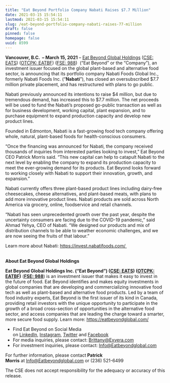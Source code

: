 ```yaml
---
title: "Eat Beyond Portfolio Company Nabati Raises $7.7 Million"
date: 2021-03-15 15:54:11
lastmod: 2021-03-15 15:54:11
slug: /eat-beyond-portfolio-company-nabati-raises-77-million
draft: false
pinned: false
homepage: false
uuid: 8599
---
```

<p><strong>Vancouver, B.C.  – March 15, 2021</strong> – <a href="https://eatbeyondglobal.com/">Eat Beyond Global Holdings</a> (<a href="https://thecse.com/en/listings/diversified-industries/eat-beyond-global-holdings-inc">CSE: EATS</a>) (<a href="https://www.otcmarkets.com/stock/EATBF/overview">OTCPK: EATBF</a>) (<a href="https://www.boerse-frankfurt.de/equity/eat-beyond-global-hldgs">FSE: 988</a>)  (“Eat Beyond” or the “Company”), an investment issuer focused on the global plant-based and alternative food sector, is announcing that its portfolio company Nabati Foods Global Inc., formerly Nabati Foods Inc. (“<strong>Nabati</strong>”), has closed an oversubscribed $7.7 million private placement, and has restructured with plans to go public.</p>
<p>Nabati previously announced its intentions to raise $4 million, but due to tremendous demand, has increased this to $7.7 million. The net proceeds will be used to fund the Nabati’s proposed go-public transaction as well as for business development, working capital, plant expansion, and to purchase equipment to expand production capacity and develop new product lines.</p>
<p>Founded in Edmonton, Nabati is a fast-growing food tech company offering whole, natural, plant-based foods for health-conscious consumers. </p>
<p>“Once the financing was announced for Nabati, the company received thousands of inquiries from interested parties looking to invest,” Eat Beyond CEO Patrick Morris said. “This new capital can help to catapult Nabati to the next level by enabling the company to expand its production capacity to meet the ever-growing demand for its products. Eat Beyond looks forward to working closely with Nabati to support their innovation, growth, and expansion.”</p>
<p>Nabati currently offers three plant-based product lines including dairy-free cheesecakes, cheese alternatives, and plant-based meats, with plans to add more innovative product lines. Nabati products are sold across North America via grocery, online, foodservice and retail channels. </p>
<p>“Nabati has seen unprecedented growth over the past year, despite the uncertainty consumers are facing due to the COVID-19 pandemic,” said Ahmad Yehya, CEO of Nabati. “We designed our products and mix of distribution channels to be able to weather economic challenges, and we are now seeing the fruits of that labour.”</p>
<p>Learn more about Nabati: <a href="https://invest.nabatifoods.com/%C2%A0">https://invest.nabatifoods.com/ </a><br />
 </p>
<p><strong>About Eat Beyond Global Holdings</strong></p>
<p><strong>Eat Beyond Global Holdings Inc. (“Eat Beyond”) (<a href="https://thecse.com/en/listings/diversified-industries/eat-beyond-global-holdings-inc">CSE: EATS</a>) (<a href="https://www.otcmarkets.com/stock/EATBF/overview">OTCPK: EATBF</a>)</strong> (<strong><a href="https://www.boerse-frankfurt.de/equity/eat-beyond-global-hldgs">FSE: 988</a></strong>) is an investment issuer that makes it easy to invest in the future of food. Eat Beyond identifies and makes equity investments in global companies that are developing and commercializing innovative food tech as well as plant-based and alternative food products. Led by a team of food industry experts, Eat Beyond is the first issuer of its kind in Canada, providing retail investors with the unique opportunity to participate in the growth of a broad cross-section of opportunities in the alternative food sector, and access companies that are leading the charge toward a smarter, more secure food supply. Learn more: <a href="https://eatbeyondglobal.com/">https://eatbeyondglobal.com/</a> </p>
<ul>
<li>Find Eat Beyond on Social Media on <a href="https://www.linkedin.com/company/eat-beyond-global-holdings">LinkedIn</a>, <a href="https://www.instagram.com/eatbeyondglobal/">Instagram</a>, <a href="http://twitter.com/eatbeyondglobal">Twitter</a> and <a href="https://www.facebook.com/eatbeyondglobal">Facebook</a> </li>
<li>For media inquiries, please contact: <a href="mailto:Brittany@Exvera.com">Brittany@Exvera.com</a></li>
<li>For investment inquiries, please contact: <a href="mailto:Info@Eatbeyondglobal.com">I</a><a href="mailto:Info@Eatbeyondglobal.com">nfo@Eatbeyondglobal.com</a> </li>
</ul>
<p>For further information, please contact<strong> Patrick Morris</strong> at <a href="mailto:Info@Eatbeyondglobal.com">Info@Eatbeyondglobal.com</a> or (236) 521-6499 </p>
<p>The CSE does not accept responsibility for the adequacy or accuracy of this release.</p>
